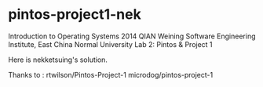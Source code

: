 pintos-project1-nek
===================

Introduction to Operating Systems 2014
QIAN Weining
Software Engineering Institute, East China Normal University
Lab 2: Pintos &amp; Project 1

Here is nekketsuing's solution.

Thanks to :
rtwilson/Pintos-Project-1
microdog/pintos-project-1
